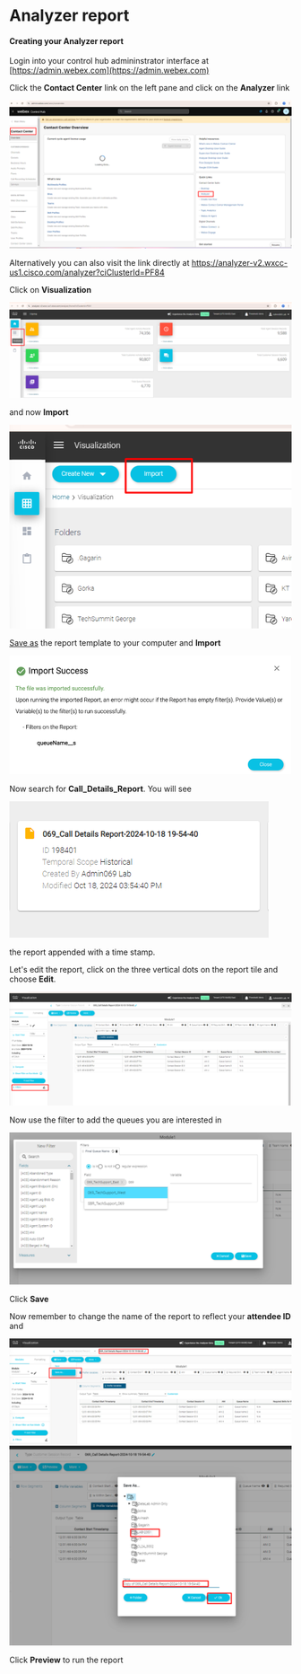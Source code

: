 # Analyzer report

#### Creating your Analyzer report

Login into your control hub admininstrator interface at [https://admin.webex.com](https://admin.webex.com)

Click the **Contact Center** link on the left pane and click on the **Analyzer** link

![reporting](../assets/reporting/1.png)

Alternatively you can also visit the link directly at [https://analyzer-v2.wxcc-us1.cisco.com/analyzer?ciClusterId=PF84 ](https://analyzer-v2.wxcc-us1.cisco.com/analyzer?ciClusterId=PF84)

Click on **Visualization** 

![reporting](../assets/reporting/2.png)

and now **Import**

![reporting](../assets/reporting/3.png)

[Save as](../assets/reporting/Call_Details_Report.json) the report template to your computer and **Import** 

![reporting](../assets/reporting/4.png)

Now search for **Call_Details_Report**. You will see

![reporting](../assets/reporting/5.png)

the report appended with a time stamp.

Let's edit the report, click on the three vertical dots on the report tile and choose **Edit**.

![reporting](../assets/reporting/6.png)

Now use the filter to add the queues you are interested in 

![reporting](../assets/reporting/7.png)

Click **Save** 

Now remember to change the name of the report to reflect your **attendee ID** and 

![reporting](../assets/reporting/8.png)
![reporting](../assets/reporting/9.png)


Click **Preview** to run the report